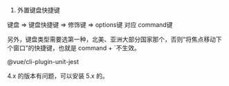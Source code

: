 1. 外置键盘快捷键
  
键盘 => 键盘快捷键 => 修饰键 => options键 对应 command键

另外，键盘类型需要选第一种，北美、亚洲大部分国家那个，否则“将焦点移动下个窗口”的快捷键，也就是 command + \`不生效。




@vue/cli-plugin-unit-jest

4.x 的版本有问题，可以安装 5.x 的。